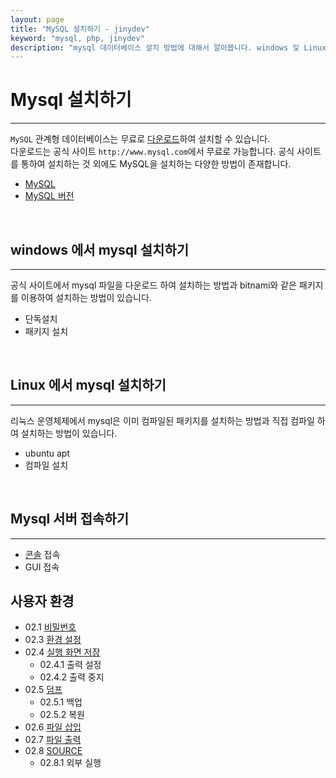 ```yaml
---
layout: page
title: "MySQL 설치하기 - jinydev"
keyword: "mysql, php, jinydev"
description: "mysql 데이터베이스 설치 방법에 대해서 알아봅니다. windows 및 Linux등 다양한 설치 방법 및 설정을 학습니다."
--- 
```


# Mysql 설치하기
---
`MySQL` 관계형 데이터베이스는 무료로 [다운로드](http://www.mysql.com)하여 설치할 수 있습니다.  
다운로드는 공식 사이트 `http://www.mysql.com`에서 무료로 가능합니다. 
공식 사이트를 통하여 설치하는 것 외에도 MySQL을 설치하는 다양한 방법이 존재합니다. 

* [MySQL](01.6)
* [MySQL 버전](01.7)

<br>

## windows 에서 mysql 설치하기
---
공식 사이트에서 mysql 파일을 다운로드 하여 설치하는 방법과 bitnami와 같은 패키지를 이용하여 설치하는 방법이 있습니다.

* 단독설치
* 패키지 설치

<br>

## Linux 에서 mysql 설치하기
---
리눅스 운영체제에서 mysql은 이미 컴파일된 패키지를 설치하는 방법과 직접 컴파일 하여 설치하는 방법이 있습니다.

* ubuntu apt
* 컴파일 설치

<br>

## Mysql 서버 접속하기
---

* [콘솔](./client/console) 접속
* GUI 접속


## 사용자 환경
+ 02.1 [비밀번호](02.1)
+ 02.3 [환경 설정](02.3) 
+ 02.4 [실행 화면 저장](02.4)
    * 02.4.1 출력 설정
    * 02.4.2 출력 중지
+ 02.5 [덤프](02.5) 
    * 02.5.1 백업 
    * 02.5.2 복원
+ 02.6 [파일 삽입](02.6)
+ 02.7 [파일 출력](02.7)
+ 02.8 [SOURCE](02.8) 
    * 02.8.1 외부 실행

<br>